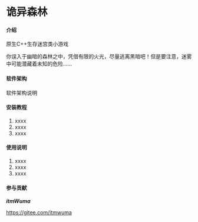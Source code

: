 # 诡异森林

#### 介绍
原生C++生存迷宫类小游戏

你误入于幽暗的森林之中，凭借有限的火光，尽量逃离黑暗吧！但是要注意，迷雾中可能潜藏着未知的危险......

#### 软件架构
软件架构说明


#### 安装教程

1.  xxxx
2.  xxxx
3.  xxxx

#### 使用说明

1.  xxxx
2.  xxxx
3.  xxxx

#### 参与贡献

***itmWuma***

https://gitee.com/itmwuma